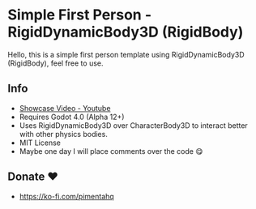 # Simple First Person - RigidDynamicBody3D (RigidBody)
Hello, this is a simple first person template using RigidDynamicBody3D (RigidBody), feel free to use.

## Info
 - [Showcase Video - Youtube](https://www.youtube.com/watch?v=hHPdKHMBIc4)
 - Requires Godot 4.0 (Alpha 12+)
 - Uses RigidDynamicBody3D over CharacterBody3D to interact better with other physics bodies.
 - MIT License
 - Maybe one day I will place comments over the code 😋

## Donate ❤
- https://ko-fi.com/pimentahq
